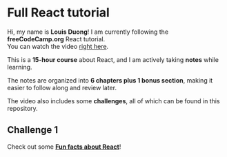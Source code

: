 # Full React tutorial

Hi, my name is **Louis Duong**! I am currently following the **freeCodeCamp.org** React tutorial.  
You can watch the video [right here](https://www.youtube.com/watch?v=x4rFhThSX04).

This is a **15-hour course** about React, and I am actively taking **notes** while learning.  

The notes are organized into **6 chapters plus 1 bonus section**, making it easier to follow along and review later.  

The video also includes some **challenges**, all of which can be found in this repository.  

## Challenge 1

Check out some [**Fun facts about React**](https://louis97150.github.io/reactTutorial/)!
